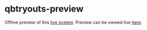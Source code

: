 # qbtryouts-preview

Offline preview of this [live system](https://github.com/raymosun/qbtryouts). Preview can be viewed live [here](https://srhsqb-tryouts-preview.netlify.app/).
